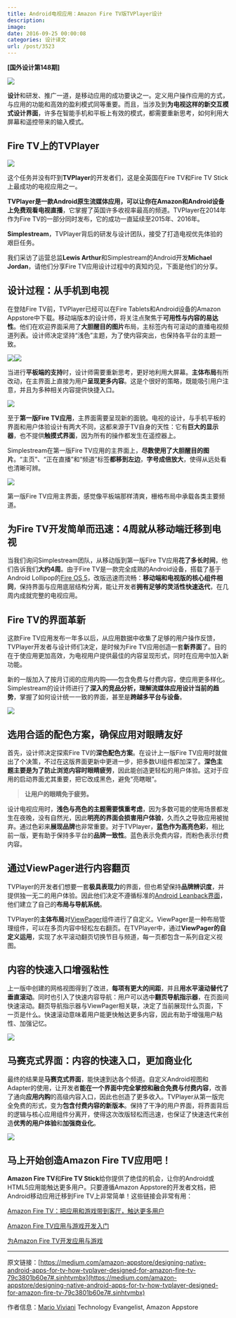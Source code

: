 ```yaml
---
title: Android电视应用：Amazon Fire TV版TVPlayer设计
description: 
image: 
date: 2016-09-25 00:00:08
categories: 设计译文
url: /post/3523
---
```


**[国外设计第148期]**

![](https://storage.fleek-internal.com/0a3a8890-e65e-47ce-93d7-0442b9209d38-bucket/blog/posts/2016-09/09-21/0-F1yr5kRsBHZ2vNWK.jpg)

**设计**和研发、推广一道，是移动应用的成功要诀之一。定义用户操作应用的方式，与应用的功能和高效的盈利模式同等重要。而且，当涉及到**为电视这样的新交互模式设计界面**，许多在智能手机和平板上有效的模式，都需要重新思考，如何利用大屏幕和遥控带来的输入模式。

## Fire TV上的TVPlayer

![](https://storage.fleek-internal.com/0a3a8890-e65e-47ce-93d7-0442b9209d38-bucket/blog/posts/2016-09/09-21/0-C6I2Hu2HtWFTIPO7.png)

这个任务并没有吓到**TVPlayer**的开发者们，这是全英国在Fire TV和Fire TV Stick上最成功的电视应用之一。

**TVPlayer是一款Android原生流媒体应用，可以让你在Amazon和Android设备上免费观看电视直播**，它掌握了英国许多收视率最高的频道。TVPlayer在2014年作为Fire TV的一部分同时发布，它的成功一直延续至2015年、2016年。

**Simplestream**，TVPlayer背后的研发与设计团队，接受了打造电视优先体验的艰巨任务。

我们采访了运营总监**Lewis Arthur**和Simplestream的Android开发**Michael Jordan**，请他们分享Fire TV应用设计过程中的真知灼见，下面是他们的分享。

## 设计过程：从手机到电视

在登陆Fire TV前，TVPlayer已经可以在Fire Tablets和Android设备的Amazon Appstore中下载。移动端版本的设计师，将关注点聚焦于**可用性与内容的易达性**。他们在欢迎界面采用了**大胆醒目的图片**布局，主标签内有可滚动的直播电视频道列表。设计师决定坚持“浅色”主题，为了使内容突出，也保持各平台的主题一致。

![](https://storage.fleek-internal.com/0a3a8890-e65e-47ce-93d7-0442b9209d38-bucket/blog/posts/2016-09/09-21/0-AncB4Dlaqvw7nWvV.png)![](https://storage.fleek-internal.com/0a3a8890-e65e-47ce-93d7-0442b9209d38-bucket/blog/posts/2016-09/09-21/0-WBoJB2UYacca0TzG.png)

当进行**平板端的支持**时，设计师需要重新思考，更好地利用大屏幕。**主体布局**有所改动，在主界面上直接为用户**呈现更多内容**。这是个很好的策略，既能吸引用户注意，并且为多种相关内容提供快捷入口。

![](https://storage.fleek-internal.com/0a3a8890-e65e-47ce-93d7-0442b9209d38-bucket/blog/posts/2016-09/09-21/0-s8YaswLN8cFMLkEi.png)

至于**第一版Fire TV应用**，主界面需要呈现新的面貌。电视的设计，与手机平板的界面和用户体验设计有两大不同，这都来源于TV自身的天性：它有**巨大的显示器**，也不提供**触摸式界面**，因为所有的操作都发生在遥控器上。

Simplestream在第一版Fire TV应用的主界面上，**尽数使用了大胆醒目的图片**。“主页”、“正在直播”和“频道”标签**都移到左边**，**字号成倍放大**，使得从远处看也清晰可辨。

![](https://storage.fleek-internal.com/0a3a8890-e65e-47ce-93d7-0442b9209d38-bucket/blog/posts/2016-09/09-21/0-uER5i3hZGQnhcnw4.png)

第一版Fire TV应用主界面，感觉像平板端那样清爽，栅格布局中承载各类主要频道。

## 为Fire TV开发简单而迅速：4周就从移动端迁移到电视

当我们询问Simplestream团队，从移动版到第一版Fire TV应用**花了多长时间**，他们告诉我们**大约4周**。由于Fire TV是一款完全成熟的Android设备，搭载了基于Android Lollipop的[Fire OS 5](https://developer.amazon.com/public/solutions/devices/fire-tv/overview/developing-apps-and-games-for-amazon-fire-tv)，改版迅速而流畅：**移动端和电视版的核心组件相同**，保持界面与应用底层结构分离，能让开发者**拥有足够的灵活性快速迭代**，在几周内成就完整的电视应用。

## Fire TV的界面革新

这款Fire TV应用发布一年多以后，从应用数据中收集了足够的用户操作反馈，TVPlayer开发者与设计师们决定，是时候为Fire TV应用创造一套**新界面**了。目的在于使应用更加高效，为电视用户提供最佳的内容呈现形式，同时在应用中加入新功能。


新的一版加入了按月订阅的应用内购——包含免费与付费内容，使应用更多样化。Simplestream的设计师进行了**深入的竞品分析，理解流媒体应用设计当前的趋势**，掌握了如何设计统一一致的界面，甚至是**跨越多平台与设备**。

![](https://storage.fleek-internal.com/0a3a8890-e65e-47ce-93d7-0442b9209d38-bucket/blog/posts/2016-09/09-21/0--AkSc_NnXYNLbKrf.jpg)

## 选用合适的配色方案，确保应用对眼睛友好

首先，设计师决定探索Fire TV的**深色配色方案**。在设计上一版Fire TV应用时就做出了个决策，不过在这版界面更新中更进一步，把多数UI组件都加深了。**深色主题主要是为了防止浏览内容时眼睛疲劳**，因此能创造更轻松的用户体验。这对于应用的启动界面尤其重要，把它改成黑色，避免“亮瞎眼”。

> **让用户的眼睛免于疲劳。**

设计电视应用时，**浅色与亮色的主题需要慎重考虑**，因为多数可能的使用场景都发生在夜晚，没有自然光，因此**明亮的界面会损害用户体验**，久而久之导致应用被抛弃。通过色彩来**展现品牌**也非常重要。对于TVPlayer，**蓝色作为高亮色彩**，相比前一版，更有助于保持多平台的**品牌一致性**。蓝色表示免费内容，而粉色表示付费内容。

## 通过ViewPager进行内容翻页

TVPlayer的开发者们想要一套**极具表现力**的界面，但也希望保持**品牌辨识度**，并提供独一无二的用户体验。因此他们决定不遵循标准的[Android Leanback界面](http://developer.android.com/tools/support-library/features.html#v17-leanback)，他们建立了自己的**布局与导航系统**。

TVPlayer的**主体布局**对[ViewPager](http://developer.android.com/training/animation/screen-slide.html)组件进行了自定义。ViewPager是一种布局管理组件，可以在多页内容中轻松左右翻页。在TVPlayer中，通过**ViewPager的自定义运用**，实现了水平滚动翻页切换节目与频道，每一页都包含一系列自定义视图。

## 内容的快速入口增强粘性

上一版中创建的网格视图得到了改进，**每项有更大的间距**，并且**用水平滚动替代了垂直滚动**。同时也引入了快速内容导航：用户可以选中**翻页导航指示器**，在页面间快速滚动。翻页导航指示器与ViewPager相关联，决定了当前展现什么页面，下一页是什么。快速滚动意味着用户能更快触达更多内容，因此有助于增强用户粘性、加强记忆。

![](https://storage.fleek-internal.com/0a3a8890-e65e-47ce-93d7-0442b9209d38-bucket/blog/posts/2016-09/09-21/0-yEy2wOan57S_ShDy.PNG)

## 马赛克式界面：内容的快速入口，更加商业化

最终的结果是**马赛克式界面**，能快速到达各个频道。自定义Android视图和Adapter的使用，让开发者**能在一个界面中完全掌控和融合免费与付费内容**，改善了通向**应用内购**的高级内容入口，因此也创造了更多收入。TVPlayer从第一版完全免费的形式，变为**包含付费内容的新版本**。保持了干净的用户界面，将界面背后的逻辑与核心应用组件分离开，使得这次改版轻松而迅速，也保证了快速迭代来创造**优秀的用户体验**和**加强商业化**。

![](https://storage.fleek-internal.com/0a3a8890-e65e-47ce-93d7-0442b9209d38-bucket/blog/posts/2016-09/09-21/0-iHns9GwlNwn2BGyU.jpg)

## 马上开始创造Amazon Fire TV应用吧！

**Amazon Fire TV**和**Fire TV Stick**给你提供了绝佳的机会，让你的Android或HTML5应用能触达更多用户。只要遵循Amazon Appstore的开发者文档，把Android移动应用迁移到Fire TV上非常简单！这些链接会非常有用：

[Amazon Fire TV：把应用和游戏带到客厅，触达更多用户](https://developer.amazon.com/public/solutions/devices/fire-tv/overview/developing-apps-and-games-for-amazon-fire-tv)

[Amazon Fire TV应用与游戏开发入门](https://developer.amazon.com/public/solutions/devices/fire-tv/overview/getting-started-developing-apps-and-games-for-amazon-fire-tv)

[为Amazon Fire TV开发应用与游戏](https://developer.amazon.com/public/solutions/devices/fire-tv/overview/developing-apps-and-games-for-amazon-fire-tv)

---

原文链接：[https://medium.com/amazon-appstore/designing-native-android-apps-for-tv-how-tvplayer-designed-for-amazon-fire-tv-79c3801b60e7#.sinhtvmbx](https://medium.com/amazon-appstore/designing-native-android-apps-for-tv-how-tvplayer-designed-for-amazon-fire-tv-79c3801b60e7#.sinhtvmbx)

作者信息：[Mario Viviani](https://medium.com/@Mariuxtheone)
Technology Evangelist, Amazon Appstore